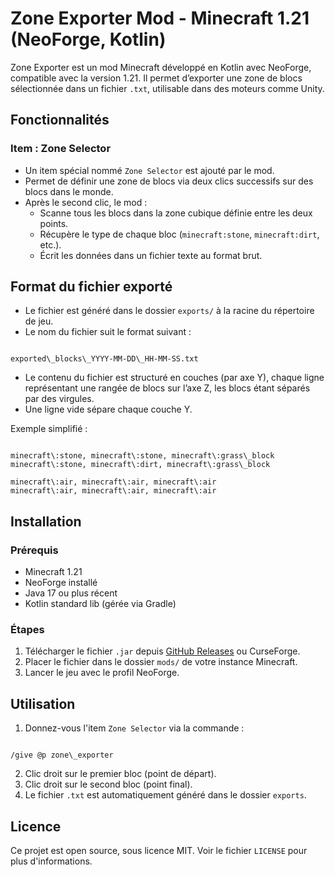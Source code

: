 # Zone Exporter Mod - Minecraft 1.21 (NeoForge, Kotlin)

Zone Exporter est un mod Minecraft développé en Kotlin avec NeoForge, compatible avec la version 1.21. Il permet d’exporter une zone de blocs sélectionnée dans un fichier `.txt`, utilisable dans des moteurs comme Unity.

## Fonctionnalités

### Item : Zone Selector
- Un item spécial nommé `Zone Selector` est ajouté par le mod.
- Permet de définir une zone de blocs via deux clics successifs sur des blocs dans le monde.
- Après le second clic, le mod :
  - Scanne tous les blocs dans la zone cubique définie entre les deux points.
  - Récupère le type de chaque bloc (`minecraft:stone`, `minecraft:dirt`, etc.).
  - Écrit les données dans un fichier texte au format brut.

## Format du fichier exporté

- Le fichier est généré dans le dossier `exports/` à la racine du répertoire de jeu.
- Le nom du fichier suit le format suivant :
```

exported\_blocks\_YYYY-MM-DD\_HH-MM-SS.txt

```
- Le contenu du fichier est structuré en couches (par axe Y), chaque ligne représentant une rangée de blocs sur l’axe Z, les blocs étant séparés par des virgules.
- Une ligne vide sépare chaque couche Y.

Exemple simplifié :
```

minecraft\:stone, minecraft\:stone, minecraft\:grass\_block
minecraft\:stone, minecraft\:dirt, minecraft\:grass\_block

minecraft\:air, minecraft\:air, minecraft\:air
minecraft\:air, minecraft\:air, minecraft\:air

```

## Installation

### Prérequis
- Minecraft 1.21
- NeoForge installé
- Java 17 ou plus récent
- Kotlin standard lib (gérée via Gradle)

### Étapes
1. Télécharger le fichier `.jar` depuis [GitHub Releases](#) ou CurseForge.
2. Placer le fichier dans le dossier `mods/` de votre instance Minecraft.
3. Lancer le jeu avec le profil NeoForge.

## Utilisation

1. Donnez-vous l'item `Zone Selector` via la commande :
```

/give @p zone\_exporter

```
2. Clic droit sur le premier bloc (point de départ).
3. Clic droit sur le second bloc (point final).
4. Le fichier `.txt` est automatiquement généré dans le dossier `exports`.

## Licence

Ce projet est open source, sous licence MIT. Voir le fichier `LICENSE` pour plus d'informations.